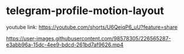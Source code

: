 # telegram-profile-motion-layout
youtube link: https://youtube.com/shorts/U6QeiqP6_uU?feature=share

https://user-images.githubusercontent.com/98578305/226565287-e3abb96a-15dc-4ee9-bdcd-261bd7af9626.mp4

